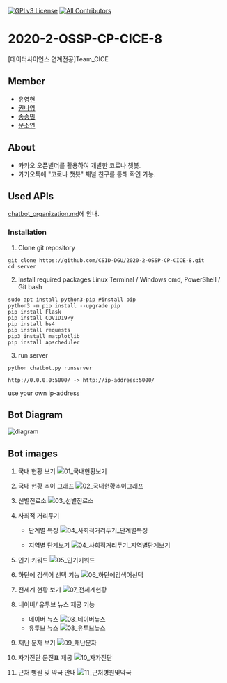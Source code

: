 [![GPLv3 License](https://img.shields.io/badge/License-GPL%20v3-yellow.svg)](https://opensource.org/licenses/)
[![All Contributors](https://img.shields.io/badge/all_contributors-4-orange.svg?style=flat-square)](#contributors-)
# 2020-2-OSSP-CP-CICE-8
[데이터사이언스 연계전공]Team_CICE

## Member

* [유영현](https://github.com/0hyunU)
* [권나영](https://github.com/i-zro)
* [송승민](https://github.com/SeungMinSong2929)
* [문소연](https://github.com/opsop)

## About
* 카카오 오픈빌더를 활용하여 개발한 코로나 챗봇.
* 카카오톡에 "코로나 챗봇" 채널 친구를 통해 확인 가능.

## Used APIs
[chatbot_organization.md](https://github.com/CSID-DGU/2020-2-OSSP-CP-CICE-8/blob/main/chatbot_organization.md)에 안내.

### Installation
1. Clone git repository
```
git clone https://github.com/CSID-DGU/2020-2-OSSP-CP-CICE-8.git
cd server
```

2. Install required packages
Linux Terminal / Windows cmd, PowerShell / Git bash
```
sudo apt install python3-pip #install pip
python3 -m pip install --upgrade pip
pip install Flask
pip install COVID19Py
pip install bs4
pip install requests
pip3 install matplotlib
pip install apscheduler
```
3. run server
```
python chatbot.py runserver
```
```
http://0.0.0.0:5000/ -> http://ip-address:5000/ 
```
use your own ip-address

## Bot Diagram
![diagram](bot_monitoring/bot_diagram_final.png)

## Bot images
1. 국내 현황 보기
![01_국내현황보기](bot_monitoring/bot_image/01_국내현황보기.jpg)

2. 국내 현황 추이 그래프
![02_국내현황추이그래프](bot_monitoring/bot_image/02_국내현황추이그래프.jpg)

3. 선별진료소
![03_선별진료소](bot_monitoring/bot_image/03_선별진료소.jpg)

4. 사회적 거리두기
    * 단계별 특징
    ![04_사회적거리두기_단계별특징](bot_monitoring/bot_image/04_사회적거리두기_단계별특징.jpg)

    * 지역별 단계보기
    ![04_사회적거리두기_지역별단계보기](bot_monitoring/bot_image04_사회적거리두기_지역별단계보기.jpg)

5. 인기 키워드
![05_인기키워드](bot_monitoring/bot_image/05_인기키워드.jpg)

6. 하단에 검색어 선택 기능
![06_하단에검색어선택](bot_monitoring/bot_image/06_하단에검색어선택.jpg)

7. 전세계 현황 보기
![07_전세계현황](bot_monitoring/bot_image/07_전세계현황.jpg)

8. 네이버/ 유투브 뉴스 제공 기능
    * 네이버 뉴스
    ![08_네이버뉴스](bot_monitoring/bot_image/08_네이버뉴스.jpg)
    * 유투브 뉴스
    ![08_유투브뉴스](bot_monitoring/bot_image/08_유투브뉴스.jpg)
    
9. 재난 문자 보기
![09_재난문자](bot_monitoring/bot_image/09_재난문자.jpg)

10. 자가진단 문진표 제공
![10_자가진단](bot_monitoring/bot_image/10_자가진단.jpg)

11. 근처 병원 및 약국 안내
![11_근처병원및약국](bot_monitoring/bot_image/11_근처병원및약국.jpg)
